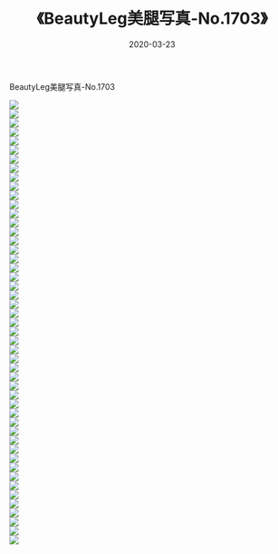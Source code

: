 ﻿---
layout: post
title:  《BeautyLeg美腿写真-No.1703》
date:   2020-03-23
img: http://img.660000.xyz/Sharelink/网络美图/2020/BeautyLeg美腿写真-No.1703/000.jpg
categories: [美女, 清纯, 唯美]
---

BeautyLeg美腿写真-No.1703

  ![](http://img.660000.xyz/Sharelink/网络美图/2020/BeautyLeg美腿写真-No.1703/001.jpg) <br> ![](http://img.660000.xyz/Sharelink/网络美图/2020/BeautyLeg美腿写真-No.1703/002.jpg) <br> ![](http://img.660000.xyz/Sharelink/网络美图/2020/BeautyLeg美腿写真-No.1703/003.jpg) <br> ![](http://img.660000.xyz/Sharelink/网络美图/2020/BeautyLeg美腿写真-No.1703/004.jpg) <br> ![](http://img.660000.xyz/Sharelink/网络美图/2020/BeautyLeg美腿写真-No.1703/005.jpg) <br> ![](http://img.660000.xyz/Sharelink/网络美图/2020/BeautyLeg美腿写真-No.1703/006.jpg) <br> ![](http://img.660000.xyz/Sharelink/网络美图/2020/BeautyLeg美腿写真-No.1703/007.jpg) <br> ![](http://img.660000.xyz/Sharelink/网络美图/2020/BeautyLeg美腿写真-No.1703/008.jpg) <br> ![](http://img.660000.xyz/Sharelink/网络美图/2020/BeautyLeg美腿写真-No.1703/009.jpg) <br> ![](http://img.660000.xyz/Sharelink/网络美图/2020/BeautyLeg美腿写真-No.1703/010.jpg) <br> ![](http://img.660000.xyz/Sharelink/网络美图/2020/BeautyLeg美腿写真-No.1703/011.jpg) <br> ![](http://img.660000.xyz/Sharelink/网络美图/2020/BeautyLeg美腿写真-No.1703/012.jpg) <br> ![](http://img.660000.xyz/Sharelink/网络美图/2020/BeautyLeg美腿写真-No.1703/013.jpg) <br> ![](http://img.660000.xyz/Sharelink/网络美图/2020/BeautyLeg美腿写真-No.1703/014.jpg) <br> ![](http://img.660000.xyz/Sharelink/网络美图/2020/BeautyLeg美腿写真-No.1703/015.jpg) <br> ![](http://img.660000.xyz/Sharelink/网络美图/2020/BeautyLeg美腿写真-No.1703/016.jpg) <br> ![](http://img.660000.xyz/Sharelink/网络美图/2020/BeautyLeg美腿写真-No.1703/017.jpg) <br> ![](http://img.660000.xyz/Sharelink/网络美图/2020/BeautyLeg美腿写真-No.1703/018.jpg) <br> ![](http://img.660000.xyz/Sharelink/网络美图/2020/BeautyLeg美腿写真-No.1703/019.jpg) <br> ![](http://img.660000.xyz/Sharelink/网络美图/2020/BeautyLeg美腿写真-No.1703/020.jpg) <br> ![](http://img.660000.xyz/Sharelink/网络美图/2020/BeautyLeg美腿写真-No.1703/021.jpg) <br> ![](http://img.660000.xyz/Sharelink/网络美图/2020/BeautyLeg美腿写真-No.1703/022.jpg) <br> ![](http://img.660000.xyz/Sharelink/网络美图/2020/BeautyLeg美腿写真-No.1703/023.jpg) <br> ![](http://img.660000.xyz/Sharelink/网络美图/2020/BeautyLeg美腿写真-No.1703/024.jpg) <br> ![](http://img.660000.xyz/Sharelink/网络美图/2020/BeautyLeg美腿写真-No.1703/025.jpg) <br> ![](http://img.660000.xyz/Sharelink/网络美图/2020/BeautyLeg美腿写真-No.1703/026.jpg) <br> ![](http://img.660000.xyz/Sharelink/网络美图/2020/BeautyLeg美腿写真-No.1703/027.jpg) <br> ![](http://img.660000.xyz/Sharelink/网络美图/2020/BeautyLeg美腿写真-No.1703/028.jpg) <br> ![](http://img.660000.xyz/Sharelink/网络美图/2020/BeautyLeg美腿写真-No.1703/029.jpg) <br> ![](http://img.660000.xyz/Sharelink/网络美图/2020/BeautyLeg美腿写真-No.1703/030.jpg) <br> ![](http://img.660000.xyz/Sharelink/网络美图/2020/BeautyLeg美腿写真-No.1703/031.jpg) <br> ![](http://img.660000.xyz/Sharelink/网络美图/2020/BeautyLeg美腿写真-No.1703/032.jpg) <br> ![](http://img.660000.xyz/Sharelink/网络美图/2020/BeautyLeg美腿写真-No.1703/033.jpg) <br> ![](http://img.660000.xyz/Sharelink/网络美图/2020/BeautyLeg美腿写真-No.1703/034.jpg) <br> ![](http://img.660000.xyz/Sharelink/网络美图/2020/BeautyLeg美腿写真-No.1703/035.jpg) <br> ![](http://img.660000.xyz/Sharelink/网络美图/2020/BeautyLeg美腿写真-No.1703/036.jpg) <br> ![](http://img.660000.xyz/Sharelink/网络美图/2020/BeautyLeg美腿写真-No.1703/037.jpg) <br> ![](http://img.660000.xyz/Sharelink/网络美图/2020/BeautyLeg美腿写真-No.1703/038.jpg) <br> ![](http://img.660000.xyz/Sharelink/网络美图/2020/BeautyLeg美腿写真-No.1703/039.jpg) <br> ![](http://img.660000.xyz/Sharelink/网络美图/2020/BeautyLeg美腿写真-No.1703/040.jpg) <br> ![](http://img.660000.xyz/Sharelink/网络美图/2020/BeautyLeg美腿写真-No.1703/041.jpg) <br> ![](http://img.660000.xyz/Sharelink/网络美图/2020/BeautyLeg美腿写真-No.1703/042.jpg) <br> ![](http://img.660000.xyz/Sharelink/网络美图/2020/BeautyLeg美腿写真-No.1703/043.jpg) <br> ![](http://img.660000.xyz/Sharelink/网络美图/2020/BeautyLeg美腿写真-No.1703/044.jpg) <br> ![](http://img.660000.xyz/Sharelink/网络美图/2020/BeautyLeg美腿写真-No.1703/045.jpg) <br> ![](http://img.660000.xyz/Sharelink/网络美图/2020/BeautyLeg美腿写真-No.1703/046.jpg) <br> ![](http://img.660000.xyz/Sharelink/网络美图/2020/BeautyLeg美腿写真-No.1703/047.jpg) <br> ![](http://img.660000.xyz/Sharelink/网络美图/2020/BeautyLeg美腿写真-No.1703/048.jpg) <br> ![](http://img.660000.xyz/Sharelink/网络美图/2020/BeautyLeg美腿写真-No.1703/049.jpg) <br>